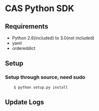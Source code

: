 # CAS Python SDK

## Requirements

* Python 2.6(included) to 3.0(not included)
* yaml
* ordereddict

## Setup

### Setup through source, need sudo
```
	$ python setup.py install
```

## Update Logs


